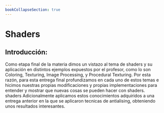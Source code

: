 ```yaml
---
bookCollapseSection: true
---
```

# Shaders 

## **Introducción:**

Como etapa final de la materia dimos un vistazo al tema de shaders y su aplicación en distintos ejemplos expuestos por el profesor, como lo son Coloring, Texturing, Image Processing, y Procedural Texturing. Por esta razón, para esta entrega final profundizamos en cada uno de estos temas e hicimos nuestras propias modificaciones y propias implementaciones para entender y mostrar que nuevas cosas se pueden hacer con shaders.
shaders
Adicionalmente aplicamos estos conocimientos adquiridos a una entrega anterior en la que se aplicaron tecnicas de antialising, obteniendo unos resultados interesantes.